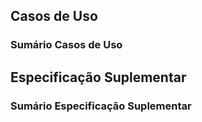 ## Casos de Uso


### Sumário Casos de Uso


## Especificação Suplementar

### Sumário Especificação Suplementar 
